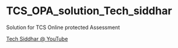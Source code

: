 # TCS_OPA_solution_Tech_siddhar
Solution for TCS Online protected Assessment 


[Tech Siddhar @ YouTube](https://www.youtube.com/techsiddhar)
